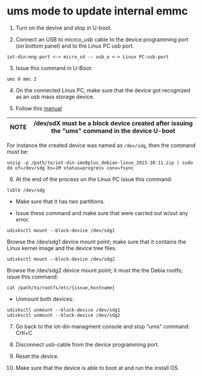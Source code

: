 # ums mode to update internal emmc

1) Turn on the devive and stop in U-boot.

2) Connect an USB to micrco_usb cable to the device programming port (on bottom panel) and to the Linux PC usb port.

``` 
iot-din:mng-port <-> micro_sd -- usb_a <-> Linux PC:usb-port
```

3) Issue this command in U-Boot:
```
ums 0 mmc 2
```

4) On the connected Linux PC, make sure that the device got recognized as an usb mass storage device.

5) Follow this [manual](https://mediawiki.compulab.com/w/index.php?title=IOT-DIN-IMX8PLUS:_Debian_Linux:_Preparing_Live_Media)

|NOTE|/dev/sdX must be a block device created after issuing the "ums" command in the device U-boot|
|---|---|

For instance the created device was named as `/dev/sdg`, then the command must be:

```
unzip -p /path/to/iot-din-imx8plus_debian-linux_2023-10-11.zip | sudo dd of=/dev/sdg bs=1M status=progress conv=fsync
```

6) At the end of the process on the Linux PC issue this command:
```
lsblk /dev/sdg
```

  * Make sure that it has two partitions.

  * Issue these command and make sure that were carried out w/out any error.
```
udisksctl mount --block-device /dev/sdg1
```
Browse the /dev/sdg1 device mount point; make sure that it contains the Linux kernel image and the device tree files.
```
udisksctl mount --block-device /dev/sdg2
```

Browse the /dev/sdg2 device mount point; it must the the Debia rootfs; issue this command:
```
cat /path/to/rootfs/etc/{issue,hostname}
```

  * Unmount both devices:

```
udisksctl unmount --block-device /dev/sdg1
udisksctl unmount --block-device /dev/sdg2
```

7) Go back to the iot-din managment console and stop "ums" command: Crtl+C

8) Disconnect usb-cable from the device programming port.

9) Reset the device.

10) Make sure that the device is able to boot at and run the install OS.
